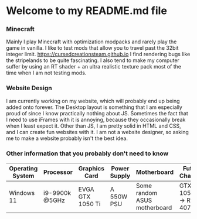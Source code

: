 # Welcome to my README.md file

### Minecraft
Mainly I play Minecraft with optimization modpacks and rarely play the game in vanilla. I like to test mods that allow you to travel past the 32bit integer limit. https://cursedcreationsteam.github.io I find rendering bugs like the stripelands to be quite fascinating. I also tend to make my computer suffer by using an RT shader + an ultra realistic texture pack most of the time when I am not testing mods.

### Website Design
I am currently working on my website, which will probably end up being added onto forever. The Desktop layout is something that I am especially proud of since I know practically nothing about JS. Sometimes the fact that I need to use iFrames with it is annoying, because they occasionally break when I least expect it. Other than JS, I am pretty solid in HTML and CSS, and I can create fun websites with it. I am not a website designer, so asking me to make a website probably isn't the best idea.

### Other information that you probably don't need to know
| Operating System  | Processor | Graphics Card | Power Supply | Motherboard | Future Changes |
| ------------- | ------------- | ------------- | ------------- | ------------- | ------------- |
| Windows 11  | i9-9900k @5GHz  | EVGA GTX 1050 Ti | A 550W PSU | Some random ASUS motherboard | GTX 1050 Ti -> RTX 4070 |


